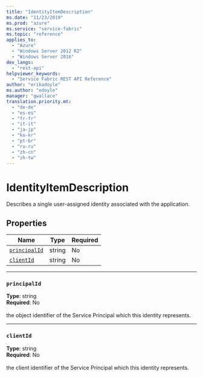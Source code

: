 ```yaml
---
title: "IdentityItemDescription"
ms.date: "11/23/2019"
ms.prod: "azure"
ms.service: "service-fabric"
ms.topic: "reference"
applies_to: 
  - "Azure"
  - "Windows Server 2012 R2"
  - "Windows Server 2016"
dev_langs: 
  - "rest-api"
helpviewer_keywords: 
  - "Service Fabric REST API Reference"
author: "erikadoyle"
ms.author: "edoyle"
manager: "gwallace"
translation.priority.mt: 
  - "de-de"
  - "es-es"
  - "fr-fr"
  - "it-it"
  - "ja-jp"
  - "ko-kr"
  - "pt-br"
  - "ru-ru"
  - "zh-cn"
  - "zh-tw"
---
```

# IdentityItemDescription

Describes a single user-assigned identity associated with the application.

## Properties
| Name | Type | Required |
| --- | --- | --- |
| [`principalId`](#principalid) | string | No |
| [`clientId`](#clientid) | string | No |

____
### `principalId`
__Type__: string <br/>
__Required__: No<br/>
<br/>
the object identifier of the Service Principal which this identity represents.

____
### `clientId`
__Type__: string <br/>
__Required__: No<br/>
<br/>
the client identifier of the Service Principal which this identity represents.
